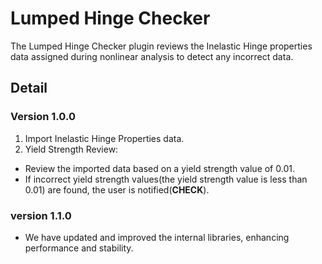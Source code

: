 # Lumped Hinge Checker

The Lumped Hinge Checker plugin reviews the Inelastic Hinge properties data assigned during nonlinear analysis to detect any incorrect data.

## Detail

### Version 1.0.0

1. Import Inelastic Hinge Properties data.
2. Yield Strength Review:

- Review the imported data based on a yield strength value of 0.01.
- If incorrect yield strength values(the yield strength value is less than 0.01) are found, the user is notified(**CHECK**).

### version 1.1.0

- We have updated and improved the internal libraries, enhancing performance and stability.
